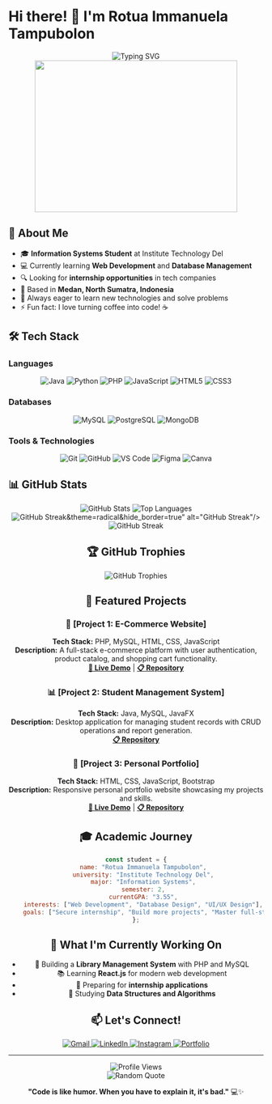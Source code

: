 # Hi there! 👋 I'm Rotua Immanuela Tampubolon

<div align="center">
  <img src="https://readme-typing-svg.herokuapp.com?font=Fira+Code&size=30&pause=1000&color=36BCF7&center=true&vCenter=true&width=600&lines=Information+Systems+Student;Aspiring+Software+Developer;Database+Enthusiast;Always+Learning+New+Things!" alt="Typing SVG" />
</div>

<div align="center">
  <img src="https://media.giphy.com/media/L1R1tvI9svkIWwpVYr/giphy.gif" width="400" height="300"/>
</div>

## 🚀 About Me

- 🎓 **Information Systems Student** at Institute Technology Del
- 💻 Currently learning **Web Development** and **Database Management**
- 🔍 Looking for **internship opportunities** in tech companies
- 📍 Based in **Medan, North Sumatra, Indonesia**
- 🌱 Always eager to learn new technologies and solve problems
- ⚡ Fun fact: I love turning coffee into code! ☕

## 🛠️ Tech Stack

### Languages
<div align="center">
  <img src="https://img.shields.io/badge/Java-ED8B00?style=for-the-badge&logo=openjdk&logoColor=white" alt="Java"/>
  <img src="https://img.shields.io/badge/Python-3776AB?style=for-the-badge&logo=python&logoColor=white" alt="Python"/>
  <img src="https://img.shields.io/badge/PHP-777BB4?style=for-the-badge&logo=php&logoColor=white" alt="PHP"/>
  <img src="https://img.shields.io/badge/JavaScript-F7DF1E?style=for-the-badge&logo=javascript&logoColor=black" alt="JavaScript"/>
  <img src="https://img.shields.io/badge/HTML5-E34F26?style=for-the-badge&logo=html5&logoColor=white" alt="HTML5"/>
  <img src="https://img.shields.io/badge/CSS3-1572B6?style=for-the-badge&logo=css3&logoColor=white" alt="CSS3"/>
</div>

### Databases
<div align="center">
  <img src="https://img.shields.io/badge/MySQL-005C84?style=for-the-badge&logo=mysql&logoColor=white" alt="MySQL"/>
  <img src="https://img.shields.io/badge/PostgreSQL-316192?style=for-the-badge&logo=postgresql&logoColor=white" alt="PostgreSQL"/>
  <img src="https://img.shields.io/badge/MongoDB-4EA94B?style=for-the-badge&logo=mongodb&logoColor=white" alt="MongoDB"/>
</div>

### Tools & Technologies
<div align="center">
  <img src="https://img.shields.io/badge/Git-F05032?style=for-the-badge&logo=git&logoColor=white" alt="Git"/>
  <img src="https://img.shields.io/badge/GitHub-100000?style=for-the-badge&logo=github&logoColor=white" alt="GitHub"/>
  <img src="https://img.shields.io/badge/VS_Code-007ACC?style=for-the-badge&logo=visual-studio-code&logoColor=white" alt="VS Code"/>
  <img src="https://img.shields.io/badge/Figma-F24E1E?style=for-the-badge&logo=figma&logoColor=white" alt="Figma"/>
  <img src="https://img.shields.io/badge/Canva-00C4CC?style=for-the-badge&logo=canva&logoColor=white" alt="Canva"/>
</div>

## 📊 GitHub Stats

<div align="center">
  <img src="https://github-readme-stats.vercel.app/api?username=RotuaTampubolon&show_icons=true&theme=default&hide_border=true&bg_color=f6f8fa&title_color=24292f&text_color=57606a&icon_color=0969da" alt="GitHub Stats"/>   
  <img src="https://github-readme-stats.vercel.app/api/top-langs/?username=RotuaTampubolon&layout=compact&theme=default&hide_border=true&bg_color=f6f8fa&title_color=24292f&text_color=57606a" alt="Top Languages"/>
</div>

<div align="center">
  <img src="https://github-readme-streak-stats.herokuapp.com/?user=RotuaTampubolon&theme=radical&hide_border=true" alt="GitHub Streak"/>&theme=radical&hide_border=true" alt="GitHub Streak"/>
</div>

<div align="center">
  <img src="https://github-readme-activity-graph.vercel.app/graph?username=RotuaTampubolon&theme=default&hide_border=true&background=f6f8fa&stroke=d1d9e0&ring=0969da&fire=fd7e14&currStreakNum=24292f&sideNums=57606a&currStreakLabel=24292f&sideLabels=57606a&dates=57606a" alt="GitHub Streak"/>

## 🏆 GitHub Trophies
<div align="center">
  <img src="https://github-profile-trophy.vercel.app/?username=RotuaTampubolon&theme=flat&no-frame=true&no-bg=true&margin-w=4&column=4" alt="GitHub Trophies"/>
</div>

## 🎯 Featured Projects

### 📱 [Project 1: E-Commerce Website]
**Tech Stack:** PHP, MySQL, HTML, CSS, JavaScript  
**Description:** A full-stack e-commerce platform with user authentication, product catalog, and shopping cart functionality.  
**[🔗 Live Demo](your-demo-link)** | **[📋 Repository](your-repo-link)**

### 📊 [Project 2: Student Management System]
**Tech Stack:** Java, MySQL, JavaFX  
**Description:** Desktop application for managing student records with CRUD operations and report generation.  
**[📋 Repository](your-repo-link)**

### 🎨 [Project 3: Personal Portfolio]
**Tech Stack:** HTML, CSS, JavaScript, Bootstrap  
**Description:** Responsive personal portfolio website showcasing my projects and skills.  
**[🔗 Live Demo](your-demo-link)** | **[📋 Repository](your-repo-link)**

## 🎓 Academic Journey

```javascript
const student = {
    name: "Rotua Immanuela Tampubolon",
    university: "Institute Technology Del",
    major: "Information Systems",
    semester: 2,
    currentGPA: "3.55",
    interests: ["Web Development", "Database Design", "UI/UX Design"],
    goals: ["Secure internship", "Build more projects", "Master full-stack development"]
};
```

## 🌟 What I'm Currently Working On

- 🔨 Building a **Library Management System** with PHP and MySQL
- 📚 Learning **React.js** for modern web development
- 🎯 Preparing for **internship applications**
- 📖 Studying **Data Structures and Algorithms**

## 📫 Let's Connect!

<div align="center">
  <a href="mailto:rotuaimmanuela@gmail.com">
    <img src="https://img.shields.io/badge/Gmail-D14836?style=for-the-badge&logo=gmail&logoColor=white" alt="Gmail"/>
  </a>
  <a href="https://linkedin.com/in/rotua-immanuela/">
    <img src="https://img.shields.io/badge/LinkedIn-0077B5?style=for-the-badge&logo=linkedin&logoColor=white" alt="LinkedIn"/>
  </a>
  <a href="https://instagram.com/rotuaimmanuela">
    <img src="https://img.shields.io/badge/Instagram-E4405F?style=for-the-badge&logo=instagram&logoColor=white" alt="Instagram"/>
  </a>
  <a href="https://yourportfolio.com">
    <img src="https://img.shields.io/badge/Portfolio-FF5722?style=for-the-badge&logo=google-chrome&logoColor=white" alt="Portfolio"/>
  </a>
</div>

---

<div align="center">
  <img src="https://komarev.com/ghpvc/?username=RotuaTampubolon&color=blueviolet&style=flat-square&label=Profile+Views" alt="Profile Views"/>
</div>

<div align="center">
<img src="https://quotes-github-readme.vercel.app/api?type=horizontal&theme=default&border=true" alt="Random Quote"/>
</div>

**"Code is like humor. When you have to explain it, it's bad."** 💻✨
